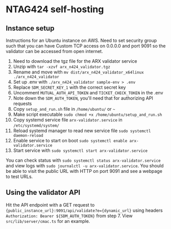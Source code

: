 # NTAG424 self-hosting

## Instance setup

Instructions for an Ubuntu instance on AWS. Need to set security group such that you can have Custom TCP access on 0.0.0.0 and port 9091 so the validator can be accessed from open internet.

1. Need to download the tgz file for the ARX validator service
2. Unzip with `tar -xzvf arx_n424_validator.tgz`
3. Rename and move with `mv dist/arx_n424_validator_x64linux ./arx_n424_validator`
4. Set up .env with `./arx_n424_validator sample-env > .env`
5. Replace `SDM_SECRET_KEY_1` with the correct secret key
6. Uncomment `MUTUAL_AUTH_API_TOKEN` and `TICKET_CHECK_TOKEN` in the .env
7. Note down the `SDM_AUTH_TOKEN`, you'll need that for authorizing API requests
8. Copy `setup_and_run.sh` file in `/home/ubuntu/` or `~`
9. Make script executable `sudo chmod +x /home/ubuntu/setup_and_run.sh`
10. Copy systemd service file `arx-validator.service` in `/etc/systemd/system/`
11. Reload systemd manager to read new service file `sudo systemctl daemon-reload`
12. Enable service to start on boot `sudo systemctl enable arx-validator.service`
13. Start service with `sudo systemctl start arx-validator.service`

You can check status with `sudo systemctl status arx-validator.service` and view logs with `sudo journalctl -u arx-validator.service`. You should be able to visit the public URL with HTTP on port 9091 and see a webpage to test URLs.

## Using the validator API

Hit the API endpoint with a GET request to `{public_instance_url}:9091/api/validate?e={dynamic_url}` using headers `Authorization: Bearer ${SDM_AUTH_TOKEN}` from step 7. View `src/lib/server/cmac.ts` for an example.
